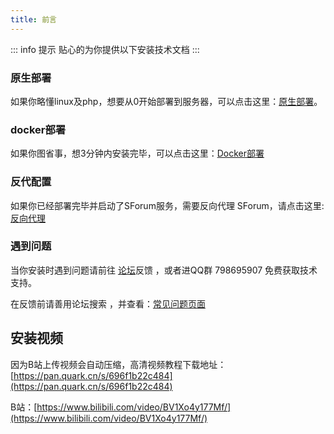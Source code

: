 ```yaml
---
title: 前言
---
```

::: info 提示
贴心的为你提供以下安装技术文档
:::

### 原生部署
如果你略懂linux及php，想要从0开始部署到服务器，可以点击这里：[原生部署](/use/source)。

### docker部署 
如果你图省事，想3分钟内安装完毕，可以点击这里：[Docker部署](/use/docker)

### 反代配置
如果你已经部署完毕并启动了SForum服务，需要反向代理 SForum，请点击这里:[反向代理](/use/reverse-proxy.md)

### 遇到问题

当你安装时遇到问题请前往 [论坛](https://www.runpod.cn)反馈 ，或者进QQ群 798695907 免费获取技术支持。

在反馈前请善用论坛搜索 ，并查看：[常见问题页面](/use/help)

## 安装视频
因为B站上传视频会自动压缩，高清视频教程下载地址：[https://pan.quark.cn/s/696f1b22c484](https://pan.quark.cn/s/696f1b22c484)

B站：[https://www.bilibili.com/video/BV1Xo4y177Mf/](https://www.bilibili.com/video/BV1Xo4y177Mf/)
